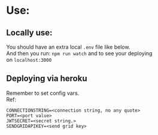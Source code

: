 # Use: #
## Locally use: ## 
You should have an extra local `.env` file like below.<br>
And then you run: `npm run watch` and to see your deploying<br>
on `localhost:3000`<br>

## Deploying via heroku ##
Remember to set config vars.<br>
Ref:
```
CONNECTIONSTRING=<connection string, no any quote>
PORT=<port value>
JWTSECRET=<secret string.>
SENDGRIDAPIKEY=<send grid key>
```